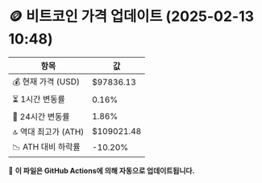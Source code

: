 # 🪙 비트코인 가격 업데이트 (2025-02-13 10:48)

| 항목                | 값 |
|--------------------|----------------|
| 💰 현재 가격 (USD) | $97836.13 |
| ⏳ 1시간 변동률    | 0.16% |
| 📆 24시간 변동률   | 1.86% |
| 🔝 역대 최고가 (ATH) | $109021.48 |
| 📉 ATH 대비 하락률 | -10.20% |

🔄 **이 파일은 GitHub Actions에 의해 자동으로 업데이트됩니다.**
